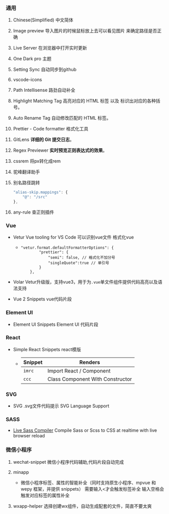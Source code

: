 ### 通用

1. Chinese(Simplified) 中文简体

2. Image preview 导入图片的时候鼠标放上去可以看见图片 来确定路径是否正确

3. Live Server 在浏览器中打开实时更新

4. One Dark pro 主题

5. Setting Sync 自动同步到github

6. vscode-icons 

7. Path Intellisense 路劲自动补全

8. Highlight Matching Tag    高亮对应的 HTML 标签 以及 标识出对应的各种括号。

9. Auto Rename Tag   自动修改匹配的 HTML 标签。

10. Prettier - Code formatter  格式化工具

11. GitLens   **详细的 Git 提交日志**。

12. Regex Previewer   **实时预览正则表达式的效果**。

13. cssrem 将px转化成rem

14. 驼峰翻译助手

15. 别名路径跳转

    ```js
    "alias-skip.mappings": {
        "@": "/src"
    },
    ```

16. any-rule  查正则插件

### Vue

- Vetur Vue tooling for VS Code 可以识别vue文件 格式化vue

  - ```
    "vetur.format.defaultFormatterOptions": {
            "prettier": {
                "semi": false, // 格式化不加分号
                "singleQuote":true // 单引号 
            }
        },
    ```

    

- Volar  Vetur升级版，支持vue3，用于为`.vue`单文件组件提供代码高亮以及语法支持

- Vue 2 Snippets  vue代码片段

### Element UI

- Element UI Snippets   Element UI 代码片段

### React

- Simple React Snippets   react模版

  - | Snippet | Renders                          |
    | ------- | -------------------------------- |
    | `imrc`  | Import React / Component         |
    | `ccc`   | Class Component With Constructor |

### SVG

- SVG   .svg文件代码提示 SVG Language Support

### SASS

- [Live Sass Compiler](https://github.com/ritwickdey/vscode-live-sass-compiler/blob/master/docs/settings.md) Compile Sass or Scss to CSS at realtime with live browser reload

### 微信小程序

1. wechat-snippet 微信小程序代码辅助,代码片段自动完成
2. minapp 
   - 微信小程序标签、属性的智能补全（同时支持原生小程序、mpvue 和 wepy 框架，并提供 snippets）
     需要输入<才会触发标签补全
     输入空格会触发对应标签的属性补全

3. wxapp-helper 选择创建wx组件，自动生成配套的文件，简直不要太爽
